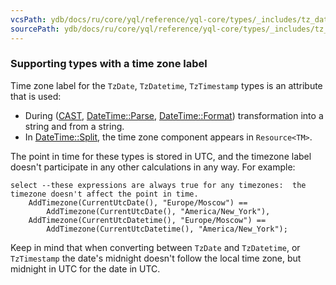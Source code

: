 ```yaml
---
vcsPath: ydb/docs/ru/core/yql/reference/yql-core/types/_includes/tz_date_types.md
sourcePath: ydb/docs/ru/core/yql/reference/yql-core/types/_includes/tz_date_types.md
---
```

### Supporting types with a time zone label

Time zone label for the `TzDate`, `TzDatetime`, `TzTimestamp` types is an attribute that is used:

* During ([CAST](../../syntax/expressions.md#cast), [DateTime::Parse](../../udf/list/datetime.md#parse), [DateTime::Format](../../udf/list/datetime.md#format)) transformation into a string and from a string.
* In [DateTime::Split](../../udf/list/datetime.md#split), the time zone component appears in `Resource<TM>`.

The point in time for these types is stored in UTC, and the timezone label doesn't participate in any other calculations in any way. For example:
```yql
select --these expressions are always true for any timezones:  the timezone doesn't affect the point in time.
    AddTimezone(CurrentUtcDate(), "Europe/Moscow") ==
        AddTimezone(CurrentUtcDate(), "America/New_York"),
    AddTimezone(CurrentUtcDatetime(), "Europe/Moscow") ==
        AddTimezone(CurrentUtcDatetime(), "America/New_York");
```
Keep in mind that when converting between `TzDate` and `TzDatetime`, or `TzTimestamp` the date's midnight doesn't follow the local time zone, but midnight in UTC for the date in UTC.
